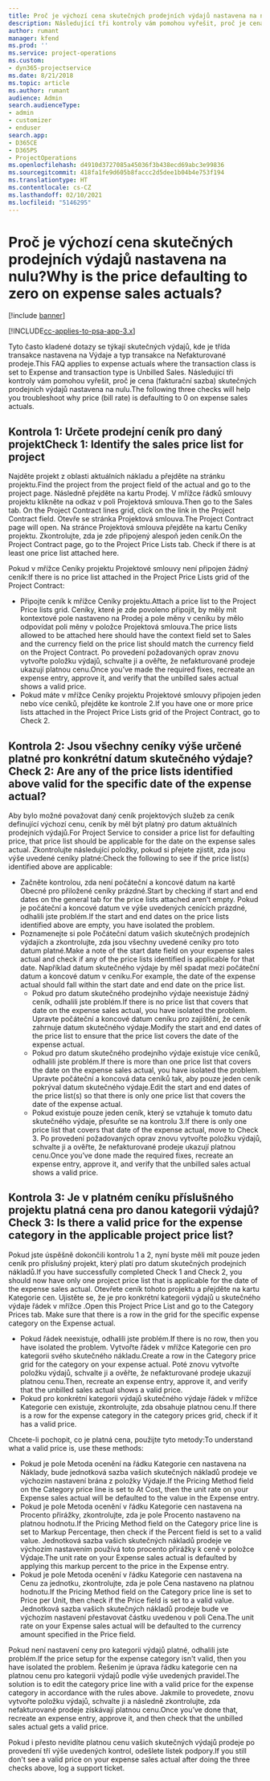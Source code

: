 ```yaml
---
title: Proč je výchozí cena skutečných prodejních výdajů nastavena na nulu?
description: Následující tři kontroly vám pomohou vyřešit, proč je cena skutečných prodejních výdajů nastavena na nulu.
author: rumant
manager: kfend
ms.prod: ''
ms.service: project-operations
ms.custom:
- dyn365-projectservice
ms.date: 8/21/2018
ms.topic: article
ms.author: rumant
audience: Admin
search.audienceType:
- admin
- customizer
- enduser
search.app:
- D365CE
- D365PS
- ProjectOperations
ms.openlocfilehash: d4910d3727085a45036f3b438ecd69abc3e99836
ms.sourcegitcommit: 418fa1fe9d605b8faccc2d5dee1b04b4e753f194
ms.translationtype: HT
ms.contentlocale: cs-CZ
ms.lasthandoff: 02/10/2021
ms.locfileid: "5146295"
---
```

# <a name="why-is-the-price-defaulting-to-zero-on-expense-sales-actuals"></a><span data-ttu-id="51477-103">Proč je výchozí cena skutečných prodejních výdajů nastavena na nulu?</span><span class="sxs-lookup"><span data-stu-id="51477-103">Why is the price defaulting to zero on expense sales actuals?</span></span>

[!include [banner](../includes/psa-now-project-operations.md)]

[!INCLUDE[cc-applies-to-psa-app-3.x](../includes/cc-applies-to-psa-app-3x.md)]

<span data-ttu-id="51477-104">Tyto často kladené dotazy se týkají skutečných výdajů, kde je třída transakce nastavena na Výdaje a typ transakce na Nefakturované prodeje.</span><span class="sxs-lookup"><span data-stu-id="51477-104">This FAQ applies to expense actuals where the transaction class is set to Expense and transaction type is Unbilled Sales.</span></span> <span data-ttu-id="51477-105">Následující tři kontroly vám pomohou vyřešit, proč je cena (fakturační sazba) skutečných prodejních výdajů nastavena na nulu.</span><span class="sxs-lookup"><span data-stu-id="51477-105">The following three checks will help you troubleshoot why price (bill rate) is defaulting to 0 on expense sales actuals.</span></span>

## <a name="check-1-identify-the-sales-price-list-for-project"></a><span data-ttu-id="51477-106">Kontrola 1: Určete prodejní ceník pro daný projekt</span><span class="sxs-lookup"><span data-stu-id="51477-106">Check 1: Identify the sales price list for project</span></span>

<span data-ttu-id="51477-107">Najděte projekt z oblasti aktuálních nákladu a přejděte na stránku projektu.</span><span class="sxs-lookup"><span data-stu-id="51477-107">Find the project from the project field of the actual and go to the project page.</span></span> <span data-ttu-id="51477-108">Následně přejděte na kartu Prodej. V mřížce řádků smlouvy projektu klikněte na odkaz v poli Projektová smlouva.</span><span class="sxs-lookup"><span data-stu-id="51477-108">Then go to the Sales tab. On the Project Contract lines grid, click on the link in the Project Contract field.</span></span> <span data-ttu-id="51477-109">Otevře se stránka Projektová smlouva.</span><span class="sxs-lookup"><span data-stu-id="51477-109">The Project Contract page will open.</span></span> <span data-ttu-id="51477-110">Na stránce Projektová smlouva přejděte na kartu Ceníky projektu. Zkontrolujte, zda je zde připojený alespoň jeden ceník.</span><span class="sxs-lookup"><span data-stu-id="51477-110">On the Project Contract page, go to the Project Price Lists tab. Check if there is at least one price list attached here.</span></span>

<span data-ttu-id="51477-111">Pokud v mřížce Ceníky projektu Projektové smlouvy není připojen žádný ceník:</span><span class="sxs-lookup"><span data-stu-id="51477-111">If there is no price list attached in the Project Price Lists grid of the Project Contract:</span></span>

- <span data-ttu-id="51477-112">Připojte ceník k mřížce Ceníky projektu.</span><span class="sxs-lookup"><span data-stu-id="51477-112">Attach a price list to the Project Price lists grid.</span></span> <span data-ttu-id="51477-113">Ceníky, které je zde povoleno připojit, by měly mít kontextové pole nastaveno na Prodej a pole měny v ceníku by mělo odpovídat poli měny v položce Projektová smlouva.</span><span class="sxs-lookup"><span data-stu-id="51477-113">The price lists allowed to be attached here should have the context field set to Sales and the currency field on the price list should match the currency field on the Project Contract.</span></span> <span data-ttu-id="51477-114">Po provedení požadovaných oprav znovu vytvořte položku výdajů, schvalte ji a ověřte, že nefakturované prodeje ukazují platnou cenu.</span><span class="sxs-lookup"><span data-stu-id="51477-114">Once you’ve made the required fixes, recreate an expense entry, approve it, and verify that the unbilled sales actual shows a valid price.</span></span>
- <span data-ttu-id="51477-115">Pokud máte v mřížce Ceníky projektu Projektové smlouvy připojen jeden nebo více ceníků, přejděte ke kontrole 2.</span><span class="sxs-lookup"><span data-stu-id="51477-115">If you have one or more price lists attached in the Project Price Lists grid of the Project Contract, go to Check 2.</span></span>

## <a name="check-2-are-any-of-the-price-lists-identified-above-valid-for-the-specific-date-of-the-expense-actual"></a><span data-ttu-id="51477-116">Kontrola 2: Jsou všechny ceníky výše určené platné pro konkrétní datum skutečného výdaje?</span><span class="sxs-lookup"><span data-stu-id="51477-116">Check 2: Are any of the price lists identified above valid for the specific date of the expense actual?</span></span>

<span data-ttu-id="51477-117">Aby bylo možné považovat daný ceník projektových služeb za ceník definující výchozí cenu, ceník by měl být platný pro datum aktuálních prodejních výdajů.</span><span class="sxs-lookup"><span data-stu-id="51477-117">For Project Service to consider a price list for defaulting price, that price list should be applicable for the date on the expense sales actual.</span></span> <span data-ttu-id="51477-118">Zkontrolujte následující položky, pokud si přejete zjistit, zda jsou výše uvedené ceníky platné:</span><span class="sxs-lookup"><span data-stu-id="51477-118">Check the following to see if the price list(s) identified above are applicable:</span></span>

- <span data-ttu-id="51477-119">Začněte kontrolou, zda není počáteční a koncové datum na kartě Obecné pro přiložené ceníky prázdné.</span><span class="sxs-lookup"><span data-stu-id="51477-119">Start by checking if start and end dates on the general tab for the price lists attached aren’t empty.</span></span> <span data-ttu-id="51477-120">Pokud je počáteční a koncové datum ve výše uvedených cenících prázdné, odhalili jste problém.</span><span class="sxs-lookup"><span data-stu-id="51477-120">If the start and end dates on the price lists identified above are empty, you have isolated the problem.</span></span> 
- <span data-ttu-id="51477-121">Poznamenejte si pole Počáteční datum vašich skutečných prodejních výdajích a zkontrolujte, zda jsou všechny uvedené ceníky pro toto datum platné.</span><span class="sxs-lookup"><span data-stu-id="51477-121">Make a note of the start date field on your expense sales actual and check if any of the price lists identified is applicable for that date.</span></span> <span data-ttu-id="51477-122">Například datum skutečného výdaje by měl spadat mezi počáteční datum a koncové datum v ceníku.</span><span class="sxs-lookup"><span data-stu-id="51477-122">For example, the date of the expense actual should fall within the start date and end date on the price list.</span></span> 
    - <span data-ttu-id="51477-123">Pokud pro datum skutečného prodejního výdaje neexistuje žádný ceník, odhalili jste problém.</span><span class="sxs-lookup"><span data-stu-id="51477-123">If there is no price list that covers that date on the expense sales actual, you have isolated the problem.</span></span> <span data-ttu-id="51477-124">Upravte počáteční a koncové datum ceníku pro zajištění, že ceník zahrnuje datum skutečného výdaje.</span><span class="sxs-lookup"><span data-stu-id="51477-124">Modify the start and end dates of the price list to ensure that the price list covers the date of the expense actual.</span></span> 
    - <span data-ttu-id="51477-125">Pokud pro datum skutečného prodejního výdaje existuje více ceníků, odhalili jste problém.</span><span class="sxs-lookup"><span data-stu-id="51477-125">If there is more than one price list that covers the date on the expense sales actual, you have isolated the problem.</span></span> <span data-ttu-id="51477-126">Upravte počáteční a koncová data ceníků tak, aby pouze jeden ceník pokrýval datum skutečného výdaje.</span><span class="sxs-lookup"><span data-stu-id="51477-126">Edit the start and end dates of the price list(s) so that there is only one price list that covers the date of the expense actual.</span></span> 
    - <span data-ttu-id="51477-127">Pokud existuje pouze jeden ceník, který se vztahuje k tomuto datu skutečného výdaje, přesuňte se na kontrolu 3.</span><span class="sxs-lookup"><span data-stu-id="51477-127">If there is only one price list that covers that date of the expense actual, move to Check 3.</span></span>
<span data-ttu-id="51477-128">Po provedení požadovaných oprav znovu vytvořte položku výdajů, schvalte ji a ověřte, že nefakturované prodeje ukazují platnou cenu.</span><span class="sxs-lookup"><span data-stu-id="51477-128">Once you’ve done made the required fixes, recreate an expense entry, approve it, and verify that the unbilled sales actual shows a valid price.</span></span>

## <a name="check-3-is-there-a-valid-price-for-the-expense-category-in-the-applicable-project-price-list"></a><span data-ttu-id="51477-129">Kontrola 3: Je v platném ceníku příslušného projektu platná cena pro danou kategorii výdajů?</span><span class="sxs-lookup"><span data-stu-id="51477-129">Check 3: Is there a valid price for the expense category in the applicable project price list?</span></span> 

<span data-ttu-id="51477-130">Pokud jste úspěšně dokončili kontrolu 1 a 2, nyní byste měli mít pouze jeden ceník pro příslušný projekt, který platí pro datum skutečných prodejních nákladů.</span><span class="sxs-lookup"><span data-stu-id="51477-130">If you have successfully completed Check 1 and Check 2, you should now have only one project price list that is applicable for the date of the expense sales actual.</span></span> <span data-ttu-id="51477-131">Otevřete ceník tohoto projektu a přejděte na kartu Kategorie cen. Ujistěte se, že je pro konkrétní kategorii výdajů u skutečného výdaje řádek v mřížce .</span><span class="sxs-lookup"><span data-stu-id="51477-131">Open this Project Price List and go to the Category Prices tab. Make sure that there is a row in the grid for the specific expense category on the Expense actual.</span></span>
 
- <span data-ttu-id="51477-132">Pokud řádek neexistuje, odhalili jste problém.</span><span class="sxs-lookup"><span data-stu-id="51477-132">If there is no row, then you have isolated the problem.</span></span> <span data-ttu-id="51477-133">Vytvořte řádek v mřížce Kategorie cen pro kategorii svého skutečného nákladu.</span><span class="sxs-lookup"><span data-stu-id="51477-133">Create a row in the Category price grid for the category on your expense actual.</span></span> <span data-ttu-id="51477-134">Poté znovu vytvořte položku výdajů, schvalte ji a ověřte, že nefakturované prodeje ukazují platnou cenu.</span><span class="sxs-lookup"><span data-stu-id="51477-134">Then, recreate an expense entry, approve it, and verify that the unbilled sales actual shows a valid price.</span></span> 
- <span data-ttu-id="51477-135">Pokud pro konkrétní kategorii výdajů skutečného výdaje řádek v mřížce Kategorie cen existuje, zkontrolujte, zda obsahuje platnou cenu.</span><span class="sxs-lookup"><span data-stu-id="51477-135">If there is a row for the expense category in the category prices grid, check if it has a valid price.</span></span>

<span data-ttu-id="51477-136">Chcete-li pochopit, co je platná cena, použijte tyto metody:</span><span class="sxs-lookup"><span data-stu-id="51477-136">To understand what a valid price is, use these methods:</span></span>

- <span data-ttu-id="51477-137">Pokud je pole Metoda ocenění na řádku Kategorie cen nastavena na Náklady, bude jednotková sazba vašich skutečných nákladů prodeje ve výchozím nastavení brána z položky Výdaje.</span><span class="sxs-lookup"><span data-stu-id="51477-137">If the Pricing Method field on the Category price line is set to At Cost, then the unit rate on your Expense sales actual will be defaulted to the value in the Expense entry.</span></span>
- <span data-ttu-id="51477-138">Pokud je pole Metoda ocenění v řádku Kategorie cen nastavena na Procento přirážky, zkontrolujte, zda je pole Procento nastaveno na platnou hodnotu.</span><span class="sxs-lookup"><span data-stu-id="51477-138">If the Pricing Method field on the Category price line is set to Markup Percentage, then check if the Percent field is set to a valid value.</span></span> <span data-ttu-id="51477-139">Jednotková sazba vašich skutečných nákladů prodeje ve výchozím nastavením používá toto procento přirážky k ceně v položce Výdaje.</span><span class="sxs-lookup"><span data-stu-id="51477-139">The unit rate on your Expense sales actual is defaulted by applying this markup percent to the price in the Expense entry.</span></span>
- <span data-ttu-id="51477-140">Pokud je pole Metoda ocenění v řádku Kategorie cen nastavena na Cenu za jednotku, zkontrolujte, zda je pole Cena nastaveno na platnou hodnotu.</span><span class="sxs-lookup"><span data-stu-id="51477-140">If the Pricing Method field on the Category price line is set to Price per Unit, then check if the Price field is set to a valid value.</span></span> <span data-ttu-id="51477-141">Jednotková sazba vašich skutečných nákladů prodeje bude ve výchozím nastavení přestavovat částku uvedenou v poli Cena.</span><span class="sxs-lookup"><span data-stu-id="51477-141">The unit rate on your Expense sales actual will be defaulted to the currency amount specified in the Price field.</span></span>

<span data-ttu-id="51477-142">Pokud není nastavení ceny pro kategorii výdajů platné, odhalili jste problém.</span><span class="sxs-lookup"><span data-stu-id="51477-142">If the price setup for the expense category isn't valid, then you have isolated the problem.</span></span> <span data-ttu-id="51477-143">Řešením je úprava řádku kategorie cen na platnou cenu pro kategorii výdajů podle výše uvedených pravidel.</span><span class="sxs-lookup"><span data-stu-id="51477-143">The solution is to edit the category price line with a valid price for the expense category in accordance with the rules above.</span></span> <span data-ttu-id="51477-144">Jakmile to provedete, znovu vytvořte položku výdajů, schvalte ji a následně zkontrolujte, zda nefakturované prodeje získávají platnou cenu.</span><span class="sxs-lookup"><span data-stu-id="51477-144">Once you’ve done that, recreate an expense entry, approve it, and then check that the unbilled sales actual gets a valid price.</span></span>

<span data-ttu-id="51477-145">Pokud i přesto nevidíte platnou cenu vašich skutečných výdajů prodeje po provedení tří výše uvedených kontrol, odešlete lístek podpory.</span><span class="sxs-lookup"><span data-stu-id="51477-145">If you still don't see a valid price on your expense sales actual after doing the three checks above, log a support ticket.</span></span>


